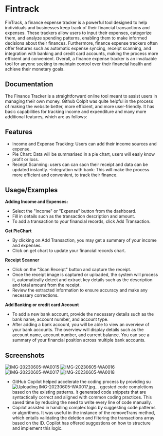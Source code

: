 # Fintrack

FinTrack, a finance expense tracker is a powerful tool designed to help individuals and businesses keep track of their financial transactions and expenses. These trackers allow users to input their expenses, categorize them, and analyze spending patterns, enabling them to make informed decisions about their finances. Furthermore, finance expense trackers often offer features such as automatic expense syncing, receipt scanning, and integration with banking and credit card accounts, making the process more efficient and convenient. Overall, a finance expense tracker is an invaluable tool for anyone seeking to maintain control over their financial health and achieve their monetary goals.



## Documentation

The Finance Tracker is a straightforward online tool meant to assist users in managing their own money. Github Colpit was quite helpful in the process of making the website better, more efficient, and more user-friendly. It has basic capabilities for tracking income and expenditure and many more additional features, which are as follows:




## Features

- Income and Expense Tracking: Users can add their income  sources and expense.
- Pie Chart: Data will be summarised in a pie chart, users will easly know profit or loss.
- Receipt Scanning: users can can sacn their receipt and data can be updated instantly.
-Integration with bank: This will make the process more efficient and convenient, to track their finance.


## Usage/Examples

**Adding Income and Expenses:**
   - Select the "Income" or "Expense" button from the dashboard.
   - Fill in details such as the transaction description and amount.
   - To add a transaction to your financial records, click Add Transaction.

**Get PieChart**
   -  By clicking on Add Transaction, you may get a summary of your income and expenses.
   -  Click on get chart to update your financial records chart.

**Receipt Scanner**
   - Click on the "Scan Receipt" button and capture the receipt.
   - Once the receipt image is captured or uploaded, the system will process it, automatically detect and extract key details such as the description and total amount from the receipt.
   - Review the extracted information to ensure accuracy and make any necessary corrections.

**Add Banking or credit card Account**
   - To add a new bank account, provide the necessary details such as the bank name, account number, and account type.
   - After adding a bank account, you will be able to view an overview of your bank accounts. The overview will display details such as the account name, account number, and current balance. You can see a summary of your financial position across multiple bank accounts.




## Screenshots

![IMG-20230605-WA0015](https://github.com/08Janhavi/GitHub-Copilot-Hackathon/assets/116000404/9f318d51-9260-4944-be8d-12f2d621efdd)
![IMG-20230605-WA0016](https://github.com/08Janhavi/GitHub-Copilot-Hackathon/assets/116000404/dd9bee38-e789-4f82-99a4-6c54ae9a464a)
![IMG-20230605-WA0017](https://github.com/08Janhavi/GitHub-Copilot-Hackathon/assets/116000404/eb2e6ec7-247a-446b-b548-a3a933dac732)
![IMG-20230605-WA0018](https://github.com/08Janhavi/GitHub-Copilot-Hackathon/assets/116000404/fbf63d28-6443-48eb-af89-b788360f803f)

- GitHub Copilot helped accelerate the coding process by providing su![Uploading IMG-20230605-WA0017.jpg…]()
ggested code completions based on the existing patterns. It generated code snippets that are syntactically correct and aligned with common coding practices. This saved time by reducing the need to write every line of code manually.
- Copilot assisted in handling complex logic by suggesting code patterns or algorithms. It was useful in the instance of the removeTrans method, which entails validating the deletion and filtering the transactions array based on the ID. Copilot has offered suggestions on how to structure and implement this logic.
